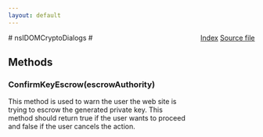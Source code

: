 ```yaml
---
layout: default
---
```

<div class='links' style='float:right'><a href="../index.html">Index</a>
<a href="http://dxr.mozilla.org/mozilla-central/source/security/manager/ssl/public/nsIDOMCryptoDialogs.idl">Source file</a>
</div>
# nsIDOMCryptoDialogs #

## Methods ##

### ConfirmKeyEscrow(escrowAuthority) ###
  
This method is used to warn the user the web site is  
trying to escrow the generated private key.  This   
method should return true if the user wants to proceed  
and false if the user cancels the action.  
  
